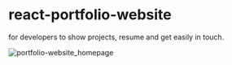 # react-portfolio-website
 for developers to show projects, resume and get easily in touch. 
 
 ![portfolio-website_homepage](portfolio-website_homepage.png) 
